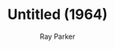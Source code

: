 ---
title: "Untitled (1964)"
subtitle: "Ray Parker"
displayImg: "img/covers/Untitled, 1964, Ray Parker.jpg"
customForwardUrl: ""
---
